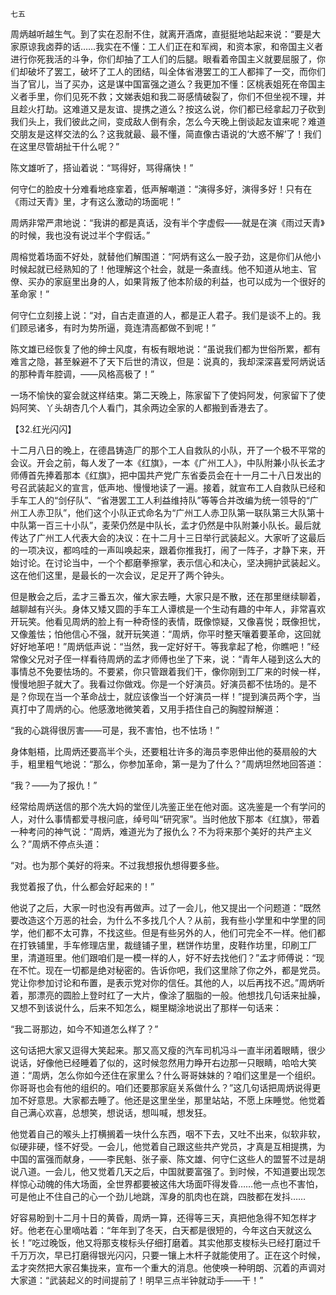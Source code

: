     七五 

   周炳越听越生气。到了实在忍耐不住，就离开酒席，直挺挺地站起来说：“要是大家原谅我卤莽的话……我实在不懂：工人们正在和军阀，和资本家，和帝国主义者进行你死我活的斗争，你们却抽了工人们的后腿。眼看着帝国主义就要屈服了，你们却破坏了罢工，破坏了工人的团结，叫全体省港罢工的工人都摔了一交，而你们当了官儿，当了买办，这是谋中国富强之道么？我更加不懂：区桃表姐死在帝国主义者手里，你们见死不救；文娣表姐和我二哥感情破裂了，你们不但坐视不理，并且趁火打劫。这难道又是友谊、提携之道么？按这么说，你们都已经拿起刀子砍到我们头上，我们彼此之间，变成敌人倒有余，怎么今天晚上倒谈起友谊来呢？难道交朋友是这样交法的么？这我就最、最不懂，简直像古语说的‘大惑不解’了！我们在这里尽管胡扯干什么呢？”

   陈文雄听了，搭讪着说：“骂得好，骂得痛快！”

   何守仁的脸皮十分难看地痉挛着，低声解嘲道：“演得多好，演得多好！只有在《雨过天青》里，才有这么激动的场面呢！”

   周炳非常严肃地说：“我讲的都是真话，没有半个字虚假——就是在演《雨过天青》的时候，我也没有说过半个字假话。”

   周榕觉着场面不好处，就替他们解围道：“阿炳有这么一股子劲，这是你们从他小时候起就已经熟知的了！他理解这个社会，就是一条直线。他不知道从地主、官僚、买办的家庭里出身的人，如果背叛了他本阶级的利益，也可以成为一个很好的革命家！”

   何守仁立刻接上说：“对，自古走直道的人，都是正人君子。我们是谈不上的。我们顾忌诸多，有时为势所逼，竟连清高都做不到呢！”

   陈文雄已经恢复了他的绅士风度，有板有眼地说：“虽说我们都为世俗所累，都有难言之隐，甚至躲避不了天下后世的清议，但是：说真的，我却深深喜爱阿炳说话的那种青年腔调，——风格高极了！”

   一场不愉快的宴会就这样结束。第二天晚上，陈家留下了使妈阿发，何家留下了使妈阿笑、丫头胡杏几个人看门，其余两边全家的人都搬到香港去了。

   【32.红光闪闪】

   十二月八日的晚上，在德昌铸造厂的那个工人自救队的小队，开了一个极不平常的会议。开会之前，每人发了一本《红旗》，一本《广州工人》，中队附兼小队长孟才师傅首先捧着那本《红旗》，把中国共产党广东省委员会在十一月二十八日发出的号召武装起义的宣言，低声地、慢慢地读了一遍。接着，就宣布工人自救队已经和手车工人的“剑仔队”、“省港罢工工人利益维持队”等等合并改编为统一领导的“广州工人赤卫队”，他们这个小队正式命名为“广州工人赤卫队第一联队第三大队第十中队第一百三十小队”，麦荣仍然是中队长，孟才仍然是中队附兼小队长。最后就传达了广州工人代表大会的决议：在十二月十三日举行武装起义。大家听了这最后的一项决议，都呜哇的一声叫唤起来，跟着你推我打，闹了一阵子，才静下来，开始讨论。在讨论当中，一个个都磨拳擦掌，表示信心和决心，坚决拥护武装起义。这在他们这里，是最长的一次会议，足足开了两个钟头。

   但是散会之后，孟才三番五次，催大家去睡，大家只是不散，还在那里继续聊着，越聊越有兴头。身体又矮又圆的手车工人谭槟是一个生动有趣的中年人，非常喜欢开玩笑。他看见周炳的脸上有一种奇怪的表情，既像惊疑，又像喜悦；既像担忧，又像羞怯；怕他信心不强，就开玩笑道：“周炳，你平时整天嚷着要革命，这回就好好地革吧！”周炳低声说：“当然，我一定好好干。等我拿起了枪，你瞧吧！”经常像父兄对子侄一样看待周炳的孟才师傅也坐了下来，说：“青年人碰到这么大的事情总不免要怯场的。不要紧，你只管跟着我们干，像你刚到工厂来的时候一样，慢慢地胆子就大了。我看过你做戏。你是一个好演员。好演员都不怯场的。是不是？你现在当一个革命战士，就应该像当一个好演员一样！”提到演员两个字，当真打中了周炳的心。他感激地微笑着，又用手捂住自己的胸膛辩解道：

   “我的心跳得很厉害——可是，我不害怕，也不怯场！”

   身体魁梧，比周炳还要高半个头，还要粗壮许多的海员李恩伸出他的葵扇般的大手，粗里粗气地说：“那么，你参加革命，第一是为了什么？”周炳坦然地回答道：

   “我？——为了报仇！”

   经常给周炳送信的那个冼大妈的堂侄儿冼鉴正坐在他对面。这冼鉴是一个有学问的人，对什么事情都爱寻根问底，绰号叫“研究家”。当时他放下那本《红旗》，带着一种考问的神气说：“周炳，难道光为了报仇么？不为将来那个美好的共产主义么？”周炳不停点头道：

   “对。也为那个美好的将来。不过我想报仇想得要多些。

   我觉着报了仇，什么都会好起来的！”

   他说了之后，大家一时也没有再做声。过了一会儿，他又提出一个问题道：“既然要改造这个万恶的社会，为什么不多找几个人？从前，我有些小学里和中学里的同学，他们都不太可靠，不找这些。但是有些另外的人，他们可完全不一样。他们都在打铁铺里，手车修理店里，裁缝铺子里，糕饼作坊里，皮鞋作坊里，印刷工厂里，清道班里。他们跟咱们是一模一样的人，好不好去找他们？”孟才师傅说：“现在不忙。现在一切都是绝对秘密的。告诉你吧，我们这里除了你之外，都是党员。党让你参加讨论和布置，是表示党对你的信任。其他的人，以后再找不迟。”周炳听着，那漂亮的圆脸上登时红了一大片，像涂了胭脂的一般。他想找几句话来扯臊，又想不到该说什么，后来不知怎么，糊里糊涂地说出了那样一句话来：

   “我二哥那边，如今不知道怎么样了？”

   这句话把大家又逗得大笑起来。那又高又瘦的汽车司机冯斗一直半闭着眼睛，很少说话，好像他已经睡着了似的，这时候忽然用力睁开右边那一只眼睛，哈哈大笑道：“周炳，怎么你如今还住在家里么？什么哥哥妹妹的？咱们这里是一个组织。你哥哥也会有他的组织的。咱们还要那家庭关系做什么？”这几句话把周炳说得更加不好意思。大家都去睡了。他还是这里坐坐，那里站站，不愿上床睡觉。他觉着自己满心欢喜，总想笑，想说话，想叫喊，想发狂。

   他觉着自己的喉头上打横搁着一块什么东西，咽不下去，又吐不出来，似软非软，似硬非硬，怪不好受。一会儿，他觉着自己跟这些共产党员，才真是互相提携，为中国的富强而献身，——李民魁、张子豪、陈文雄、何守仁这些人的盟誓不过是胡说八道。一会儿，他又觉着几天之后，中国就要富强了。到时候，不知道要出现怎样惊心动魄的伟大场面，全世界都要被这伟大场面吓得发昏……他一点也不害怕，可是他止不住自己的心一个劲儿地跳，浑身的肌肉也在跳，四肢都在发抖……

   好容易盼到十二月十日的黄昏，周炳一算，还得等三天，真把他急得不知怎样才好。他老在心里嘀咕着：“年年到了冬天，白天都是很短的，今年这白天就这么长！”吃过晚饭，他又将那支梭标头仔细打磨着。其实他那支梭标头已经打磨过千千万万次，早已打磨得银光闪闪，只要一镶上木杆子就能使用了。正在这个时候，孟才突然把大家召集拢来，宣布一个重大的消息。他使唤一种明朗、沉着的声调对大家道：“武装起义的时间提前了！明早三点半钟就动手——干！”

